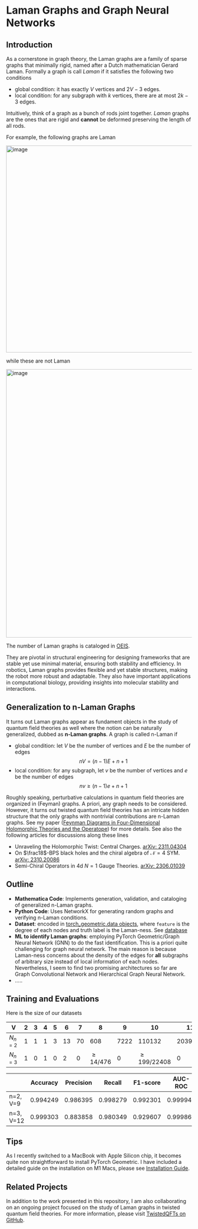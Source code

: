 # Laman Graphs and Graph Neural Networks

## Introduction

As a cornerstone in graph theory, the Laman graphs are a family of sparse graphs that minimally rigid, named after a Dutch mathematician Gerard Laman. Formally a graph is call *Laman* if it satisfies the following two conditions
- global condition: it has exactly $V$ vertices and $2 V-3$ edges.
- local condition: for any subgraph with $k$ vertices, there are at most $2 k-3$ edges.

Intuitively, think of a graph as a bunch of rods joint together. *Laman* graphs are the ones that are rigid and **cannot** be deformed preserving the length of all rods.

For example, the following graphs are Laman

<img width="560" alt="image" src="https://github.com/jingxiangwu/laman/assets/110117607/ebfb38e4-1b34-4a96-8cc9-f2301167cc20">

while these are not Laman

<img width="726" alt="image" src="https://github.com/jingxiangwu/laman/assets/110117607/49e2e83f-aadc-4f19-9f5b-e8890964304a">

The number of Laman graphs is cataloged in [OEIS](https://oeis.org/A227117).


They are pivotal in structural engineering for designing frameworks that are stable yet use minimal material, ensuring both stability and efficiency. In robotics, Laman graphs provides flexible and yet stable structures, making the robot more robust and adaptable. They also have important applications in computational biology, providing insights into molecular stability and interactions. 

## Generalization to n-Laman Graphs

It turns out Laman graphs appear as fundament objects in the study of quantum field theories as well where the notion can be naturally generalized, dubbed as **n-Laman graphs**.  A graph is called n-Laman if
- global condition: let $V$ be the number of vertices and $E$ be the number of edges
$$n V=(n-1)E+n+1$$
- local condition: for any subgraph, let $v$ be the number of vertices and $e$ be the number of edges
$$n v \geq(n-1)e+n+1$$

Roughly speaking, perturbative calculations in quantum field theories are organized in (Feyman) graphs. A priori, any graph needs to be considered. However, it turns out twisted quantum field theories has an intricate hidden structure that the only graphs with nontrivial contributions are n-Laman graphs. See my paper ([Feynman Diagrams in Four-Dimensional
Holomorphic Theories and the Operatope](https://arxiv.org/abs/2207.14321)) for more details. See also the following articles for discussions along these lines
- Unraveling the Holomorphic Twist: Central Charges. [arXiv: 2311.04304](https://arxiv.org/abs/2311.04304)
- On $\frac18$-BPS black holes and the chiral algebra of $\mathcal{N}=4$ SYM. [arXiv: 2310.20086](https://arxiv.org/abs/2310.20086)
- Semi-Chiral Operators in 4d ${N}=1$ Gauge Theories. [arXiv: 2306.01039](https://arxiv.org/abs/2306.01039)


## Outline

- **Mathematica Code**: Implements generation, validation, and cataloging of generalized n-Laman graphs.
- **Python Code**: Uses NetworkX for generating random graphs and verifying n-Laman conditions.
- **Dataset**: encoded in [torch_geometric.data objects](https://pytorch-geometric.readthedocs.io/en/latest/generated/torch_geometric.data.Data.html#torch_geometric.data.Data), where `feature` is the degree of each nodes and truth label is the Laman-ness. See [database](./laman_graphs_1e4dataset12nodesHT2.pt)
- **ML to identify Laman graphs**: employing PyTorch Geometric/Graph Neural Network (GNN) to do the fast identification. This is a priori quite challenging for graph neural network. The main reason is because Laman-ness concerns about the density of the edges for **all** subgraphs of arbitrary size instead of local information of each nodes. Nevertheless, I seem to find two promising architectures so far are Graph Convolutional Network and Hierarchical Graph Neural Network.
- .....

<!---
<img width="863" alt="image" src="https://github.com/jingxiangwu/laman/assets/110117607/962de71f-f771-4c87-8c26-3d3da363fd91">
-->

## Training and Evaluations
Here is the size of our datasets

| V              | 2   | 3   | 4   | 5   | 6     | 7     | 8      | 9      | 10        | 11      | 12              |
|----------------|-----|-----|-----|-----|-------|-------|--------|--------|-----------|---------|-----------------|
| $N_{n=2}$      | 1   | 1   | 1   | 3   | 13    | 70    | 608    | 7222   | 110132    | 2039273 | 44176717         |
| $N_{n=3}$      | 1   | 0   | 1   | 0   | 2     | 0     | $\geq 14/476$ | 0 | $\geq 199/22408$ | 0       | $\geq 2290/487596$ |


|                 | Accuracy  | Precision | Recall    | F1-score  | AUC-ROC   |
|-----------------|-----------|-----------|-----------|-----------|-----------|
| n=2, V=9        | 0.994249  | 0.986395  | 0.998279  | 0.992301  | 0.999949  |
| n=3, V=12       | 0.999303  | 0.883858  | 0.980349  | 0.929607  | 0.999867  |





## Tips
As I recently switched to a MacBook with Apple Silicon chip, it becomes quite non straightforward to install PyTorch Geometric. I have included a detailed guide on the installation on M1 Macs, please see [Installation Guide](./install_geometric.md).



## Related Projects

In addition to the work presented in this repository, I am also collaborating on an ongoing project focused on the study of Laman graphs in twisted quantum field theories. For more information, please visit [TwistedQFTs on GitHub](https://github.com/TwistedQFTs).
